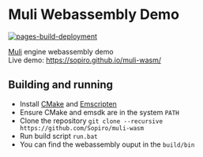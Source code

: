# Muli Webassembly Demo

[![pages-build-deployment](https://github.com/Sopiro/muli-wasm/actions/workflows/pages/pages-build-deployment/badge.svg)](https://github.com/Sopiro/muli-wasm/actions/workflows/pages/pages-build-deployment)  

[Muli](https://github.com/Sopiro/Muli) engine webassembly demo  
Live demo: https://sopiro.github.io/muli-wasm/  

## Building and running
- Install [CMake](https://cmake.org/install/) and [Emscripten](https://emscripten.org/docs/getting_started/downloads.html)
- Ensure CMake and emsdk are in the system `PATH`
- Clone the repository `git clone --recursive https://github.com/Sopiro/muli-wasm`
- Run build script `run.bat`
- You can find the webassembly ouput in the `build/bin`

